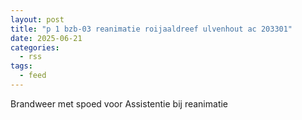 ```yaml
---
layout: post
title: "p 1 bzb-03 reanimatie roijaaldreef ulvenhout ac 203301"
date: 2025-06-21
categories: 
  - rss
tags: 
  - feed
---
```


Brandweer met spoed voor Assistentie bij reanimatie
